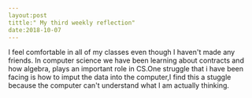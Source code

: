 ```yaml
---
layout:post
tittle:" My third weekly reflection"
date:2018-10-07
---
```

I feel comfortable in all of my classes even though I haven't made any friends.
In computer science we have been learning about contracts and how algebra,
plays an important role in CS.One struggle that i have been facing is
how to imput the data into the computer,I find this a stuggle because 
the computer can't understand what I am actually thinking.

